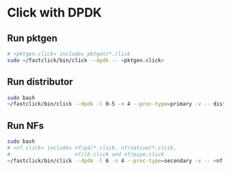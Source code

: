 # Click with DPDK

## Run pktgen

```bash
# <pktgen.click> includes pktgen/*.click
sudo ~/fastclick/bin/click --dpdk -- <pktgen.click>
```

## Run distributor

```bash
sudo bash
~/fastclick/bin/click --dpdk -l 0-5 -n 4 --proc-type=primary -v -- distributor.click
```

## Run NFs


```bash
sudo bash
# <nf.click> includes nf/p4/*.click, nf/native/*.clcik,
#                     nf/lb.click and nf/pipe.click
~/fastclick/bin/click --dpdk -l 6 -n 4 --proc-type=secondary -v -- <nf.click>
```

